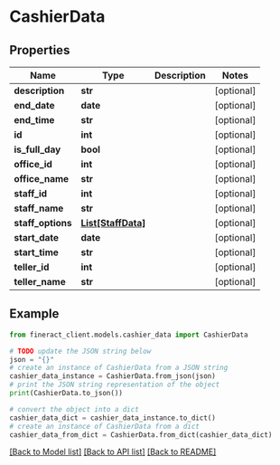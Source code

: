 # CashierData


## Properties

Name | Type | Description | Notes
------------ | ------------- | ------------- | -------------
**description** | **str** |  | [optional] 
**end_date** | **date** |  | [optional] 
**end_time** | **str** |  | [optional] 
**id** | **int** |  | [optional] 
**is_full_day** | **bool** |  | [optional] 
**office_id** | **int** |  | [optional] 
**office_name** | **str** |  | [optional] 
**staff_id** | **int** |  | [optional] 
**staff_name** | **str** |  | [optional] 
**staff_options** | [**List[StaffData]**](StaffData.md) |  | [optional] 
**start_date** | **date** |  | [optional] 
**start_time** | **str** |  | [optional] 
**teller_id** | **int** |  | [optional] 
**teller_name** | **str** |  | [optional] 

## Example

```python
from fineract_client.models.cashier_data import CashierData

# TODO update the JSON string below
json = "{}"
# create an instance of CashierData from a JSON string
cashier_data_instance = CashierData.from_json(json)
# print the JSON string representation of the object
print(CashierData.to_json())

# convert the object into a dict
cashier_data_dict = cashier_data_instance.to_dict()
# create an instance of CashierData from a dict
cashier_data_from_dict = CashierData.from_dict(cashier_data_dict)
```
[[Back to Model list]](../README.md#documentation-for-models) [[Back to API list]](../README.md#documentation-for-api-endpoints) [[Back to README]](../README.md)


